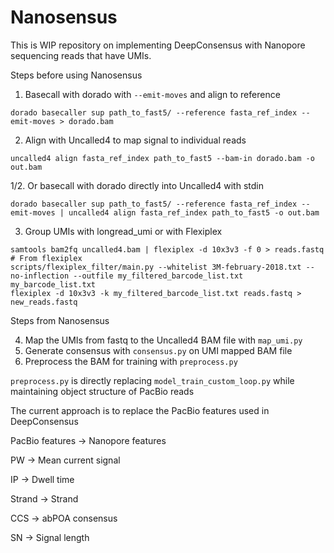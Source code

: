 # Nanosensus

This is WIP repository on implementing DeepConsensus with Nanopore sequencing reads that have UMIs.

Steps before using Nanosensus

1. Basecall with dorado with `--emit-moves` and align to reference
```
dorado basecaller sup path_to_fast5/ --reference fasta_ref_index --emit-moves > dorado.bam
```
2. Align with Uncalled4 to map signal to individual reads
```
uncalled4 align fasta_ref_index path_to_fast5 --bam-in dorado.bam -o out.bam
```
1/2. Or basecall with dorado directly into Uncalled4 with stdin
```
dorado basecaller sup path_to_fast5/ --reference fasta_ref_index --emit-moves | uncalled4 align fasta_ref_index path_to_fast5 -o out.bam
```
3. Group UMIs with longread_umi or with Flexiplex
```
samtools bam2fq uncalled4.bam | flexiplex -d 10x3v3 -f 0 > reads.fastq
# From flexiplex
scripts/flexiplex_filter/main.py --whitelist 3M-february-2018.txt --no-inflection --outfile my_filtered_barcode_list.txt my_barcode_list.txt
flexiplex -d 10x3v3 -k my_filtered_barcode_list.txt reads.fastq > new_reads.fastq
```

Steps from Nanosensus

4. Map the UMIs from fastq to the Uncalled4 BAM file with `map_umi.py`
5. Generate consensus with `consensus.py` on UMI mapped BAM file
6. Preprocess the BAM for training with `preprocess.py`

`preprocess.py` is directly replacing `model_train_custom_loop.py` while maintaining object structure of PacBio reads

The current approach is to replace the PacBio features used in DeepConsensus

PacBio features -> Nanopore features

PW -> Mean current signal

IP -> Dwell time

Strand -> Strand

CCS -> abPOA consensus

SN -> Signal length
